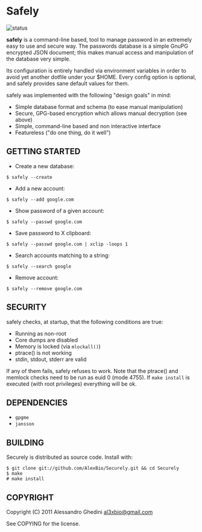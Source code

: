 Safely
======

![status](http://stillmaintained.com/AlexBio/Safely.png)

**safely** is a command-line based, tool to manage password in an extremely
easy to use and secure way. The passwords database is a simple GnuPG encrypted
JSON document; this makes manual access and manipulation of the database very
simple.

Its configuration is entirely handled via environment variables in order
to avoid yet another dotfile under your $HOME. Every config option is optional,
and safely provides sane default values for them.

safely was implemented with the following "design goals" in mind:

 * Simple database format and schema (to ease manual manipulation)
 * Secure, GPG-based encryption which allows manual decryption (see above)
 * Simple, command-line based and non interactive interface
 * Featureless ("do one thing, do it well")

## GETTING STARTED

 * Create a new database:

~~~~
$ safely --create
~~~~

 * Add a new account:

~~~~
$ safely --add google.com
~~~~

 * Show password of a given account:

~~~~
$ safely --passwd google.com
~~~~

 * Save password to X clipboard:

~~~~
$ safely --passwd google.com | xclip -loops 1
~~~~

 * Search accounts matching to a string:

~~~~
$ safely --search google
~~~~

 * Remove account:

~~~~
$ safely --remove google.com
~~~~

## SECURITY

safely checks, at startup, that the following conditions are true:

 * Running as non-root
 * Core dumps are disabled
 * Memory is locked (via `mlockall()`)
 * ptrace() is not working
 * stdin, stdout, stderr are valid

If any of them fails, safely refuses to work. Note that the ptrace() and memlock
checks need to be run as euid 0 (mode 4755). If `make install` is executed (with
root privileges) everything will be ok.

## DEPENDENCIES

 * `gpgme`
 * `jansson`

## BUILDING

Securely is distributed as source code. Install with:

~~~~
$ git clone git://github.com/AlexBio/Securely.git && cd Securely
$ make
# make install
~~~~

## COPYRIGHT

Copyright (C) 2011 Alessandro Ghedini <al3xbio@gmail.com>

See COPYING for the license.
